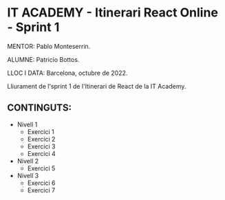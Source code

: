 # IT ACADEMY - Itinerari React Online - Sprint 1

MENTOR: Pablo Monteserrin.

ALUMNE: Patricio Bottos. 

LLOC I DATA: Barcelona, octubre de 2022.


Lliurament de l'sprint 1 de l'Itinerari de React de la IT Academy.

## CONTINGUTS:
- Nivell 1
  - Exercici 1
  - Exercici 2
  - Exercici 3
  - Exercici 4
- Nivell 2
  - Exercici 5
- Nivell 3
  - Exercici 6
  - Exercici 7
  
